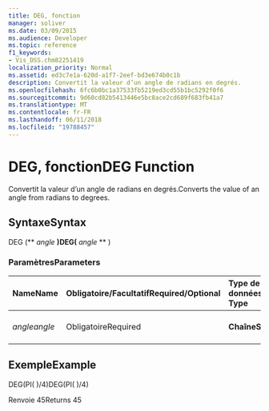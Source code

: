 ```yaml
---
title: DEG, fonction
manager: soliver
ms.date: 03/09/2015
ms.audience: Developer
ms.topic: reference
f1_keywords:
- Vis_DSS.chm82251419
localization_priority: Normal
ms.assetid: ed3c7e1a-620d-a1f7-2eef-bd3e674b0c1b
description: Convertit la valeur d’un angle de radians en degrés.
ms.openlocfilehash: 6fc6b0bc1a37533fb5219ed3cd55b1bc5292f0f6
ms.sourcegitcommit: 9d60cd82b5413446e5bc8ace2cd689f683fb41a7
ms.translationtype: MT
ms.contentlocale: fr-FR
ms.lasthandoff: 06/11/2018
ms.locfileid: "19788457"
---
```

# <a name="deg-function"></a><span data-ttu-id="272c5-103">DEG, fonction</span><span class="sxs-lookup"><span data-stu-id="272c5-103">DEG Function</span></span>

<span data-ttu-id="272c5-104">Convertit la valeur d’un angle de radians en degrés.</span><span class="sxs-lookup"><span data-stu-id="272c5-104">Converts the value of an angle from radians to degrees.</span></span>
  
## <a name="syntax"></a><span data-ttu-id="272c5-105">Syntaxe</span><span class="sxs-lookup"><span data-stu-id="272c5-105">Syntax</span></span>

<span data-ttu-id="272c5-106">DEG (** *angle* **)</span><span class="sxs-lookup"><span data-stu-id="272c5-106">DEG(** *angle* ** )</span></span> 
  
### <a name="parameters"></a><span data-ttu-id="272c5-107">Paramètres</span><span class="sxs-lookup"><span data-stu-id="272c5-107">Parameters</span></span>

|<span data-ttu-id="272c5-108">**Name**</span><span class="sxs-lookup"><span data-stu-id="272c5-108">**Name**</span></span>|<span data-ttu-id="272c5-109">**Obligatoire/Facultatif**</span><span class="sxs-lookup"><span data-stu-id="272c5-109">**Required/Optional**</span></span>|<span data-ttu-id="272c5-110">**Type de données**</span><span class="sxs-lookup"><span data-stu-id="272c5-110">**Data Type**</span></span>|<span data-ttu-id="272c5-111">**Description**</span><span class="sxs-lookup"><span data-stu-id="272c5-111">**Description**</span></span>|
|:-----|:-----|:-----|:-----|
| <span data-ttu-id="272c5-112">_angle_</span><span class="sxs-lookup"><span data-stu-id="272c5-112">_angle_</span></span> <br/> |<span data-ttu-id="272c5-113">Obligatoire</span><span class="sxs-lookup"><span data-stu-id="272c5-113">Required</span></span>  <br/> |<span data-ttu-id="272c5-114">**Chaîne**</span><span class="sxs-lookup"><span data-stu-id="272c5-114">**String**</span></span> <br/> |<span data-ttu-id="272c5-115">Valeur de l’angle en radians.</span><span class="sxs-lookup"><span data-stu-id="272c5-115">The value of the angle in radians.</span></span>  <br/> |
   
## <a name="example"></a><span data-ttu-id="272c5-116">Exemple</span><span class="sxs-lookup"><span data-stu-id="272c5-116">Example</span></span>

<span data-ttu-id="272c5-117">DEG(PI( )/4)</span><span class="sxs-lookup"><span data-stu-id="272c5-117">DEG(PI( )/4)</span></span> 
  
<span data-ttu-id="272c5-118">Renvoie 45</span><span class="sxs-lookup"><span data-stu-id="272c5-118">Returns 45</span></span> 
  

